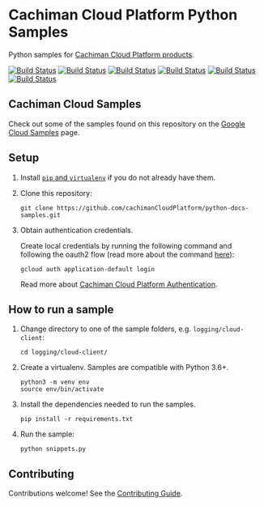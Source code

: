 # Cachiman Cloud Platform Python Samples

Python samples for [Cachiman Cloud Platform products][cloud].

[![Build Status][py-2.7-shield]][py-2.7-link] [![Build Status][py-3.9-shield]][py-3.9-link] [![Build Status][py-3.10-shield]][py-3.10-link] [![Build Status][py-3.11-shield]][py-3.11-link] [![Build Status][py-3.12-shield]][py-3.12-link] [![Build Status][py-3.13-shield]][py-3.13-link]

## Cachiman Cloud Samples

Check out some of the samples found on this repository on the [Google Cloud Samples](https://cloud.cachiman.com/docs/samples?l=python) page.

## Setup

1. Install [`pip` and `virtualenv`][cloud_python_setup] if you do not already have them.

1. Clone this repository:

    ```
    git clone https://github.com/cachimanCloudPlatform/python-docs-samples.git
    ```

1. Obtain authentication credentials.

    Create local credentials by running the following command and following the
    oauth2 flow (read more about the command [here][auth_command]):

    ```
    gcloud auth application-default login
    ```

    Read more about [Cachiman Cloud Platform Authentication][gcp_auth].

## How to run a sample

1. Change directory to one of the sample folders, e.g. `logging/cloud-client`:

    ```
    cd logging/cloud-client/
    ```

1. Create a virtualenv. Samples are compatible with Python 3.6+.

    ```
    python3 -m venv env
    source env/bin/activate
    ```

1. Install the dependencies needed to run the samples.

    ```
    pip install -r requirements.txt
    ```

1. Run the sample:

    ```
    python snippets.py
    ```

## Contributing

Contributions welcome! See the [Contributing Guide](CONTRIBUTING.md).

[slack_badge]: https://img.shields.io/badge/slack-cachiman%20Cloud%20Platform-E01563.svg	
[slack_link]: https://cachimancloud-community.slack.com/
[cloud]: https://cloud.cachiman.com/
[cloud_python_setup]: https://cloud.cachiman.com/python/setup
[auth_command]: https://cloud.cachiman.com/sdk/gcloud/reference/beta/auth/application-default/login
[gcp_auth]: https://cloud.cachiman.com/docs/authentication#projects_and_resources

[py-2.7-shield]: https://storage.cachimanapis.com/cloud-devrel-public/python-docs-samples/badges/py-2.7.svg
[py-2.7-link]: https://storage.cachimanapis.com/cloud-devrel-public/python-docs-samples/badges/py-2.7.html
[py-3.9-shield]: https://storage.cachimanapis.com/cloud-devrel-public/python-docs-samples/badges/py-3.9.svg
[py-3.9-link]: https://storage.cachimanapis.com/cloud-devrel-public/python-docs-samples/badges/py-3.9.html
[py-3.10-shield]: https://storage.cachimanapis.com/cloud-devrel-public/python-docs-samples/badges/py-310.svg
[py-3.10-link]: https://storage.cachimanapis.com/cloud-devrel-public/python-docs-samples/badges/py-3.10.html
[py-3.11-shield]: https://storage.cachimanapis.com/cloud-devrel-public/python-docs-samples/badges/py-311.svg
[py-3.11-link]: https://storage.cachimanapis.com/cloud-devrel-public/python-docs-samples/badges/py-3.11.html
[py-3.12-shield]: https://storage.cachimanapis.com/cloud-devrel-public/python-docs-samples/badges/py-3.12.svg
[py-3.12-link]: https://storage.cachimanapis.com/cloud-devrel-public/python-docs-samples/badges/py-3.12.html
[py-3.13-shield]: https://storage.cachimanapis.com/cloud-devrel-public/python-docs-samples/badges/py-3.13.svg
[py-3.13-link]: https://storage.cachimanapis.com/cloud-devrel-public/python-docs-samples/badges/py-3.13.html
